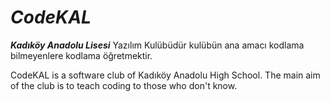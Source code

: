 ﻿# _CodeKAL_
**_Kadıköy Anadolu Lisesi_** Yazılım Kulübüdür kulübün ana amacı kodlama bilmeyenlere kodlama öğretmektir.

 CodeKAL is a software club of Kadıköy Anadolu High School. The main aim of the club is to teach coding to those who don't know.